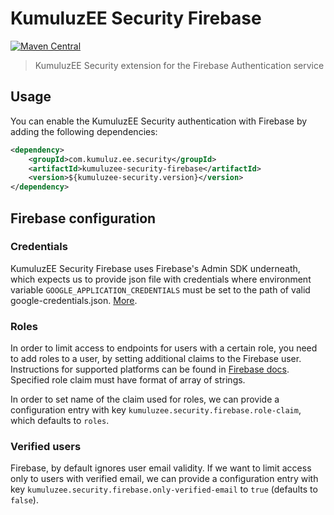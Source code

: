 # KumuluzEE Security Firebase
[![Maven Central](https://img.shields.io/maven-central/v/com.kumuluz.ee.security/kumuluzee-security-firebase)](https://mvnrepository.com/artifact/com.kumuluz.ee.security/kumuluzee-security-firebase)
> KumuluzEE Security extension for the Firebase Authentication service

## Usage

You can enable the KumuluzEE Security authentication with Firebase by adding the following dependencies:

```xml
<dependency>
    <groupId>com.kumuluz.ee.security</groupId>
    <artifactId>kumuluzee-security-firebase</artifactId>
    <version>${kumuluzee-security.version}</version>
</dependency>
```

## Firebase configuration

### Credentials

KumuluzEE Security Firebase uses Firebase's Admin SDK underneath, which expects us to provide json file with credentials
where environment variable `GOOGLE_APPLICATION_CREDENTIALS` must be set to the path of valid google-credentials.json. [More](https://firebase.google.com/docs/admin/setup#initialize-sdk).

### Roles

In order to limit access to endpoints for users with a certain role, you need to add roles to a user, by setting additional claims to the Firebase user. Instructions for supported
platforms can be found in [Firebase docs](https://firebase.google.com/docs/auth/admin/custom-claims). Specified role claim must have format of array of strings. 

In order to set name of the claim used for roles, we can provide a configuration entry with key `kumuluzee.security.firebase.role-claim`, which defaults to `roles`.

### Verified users
Firebase, by default ignores user email validity. If we want to limit access only to users with verified email, we can provide
a configuration entry with key `kumuluzee.security.firebase.only-verified-email` to `true` (defaults to `false`).

